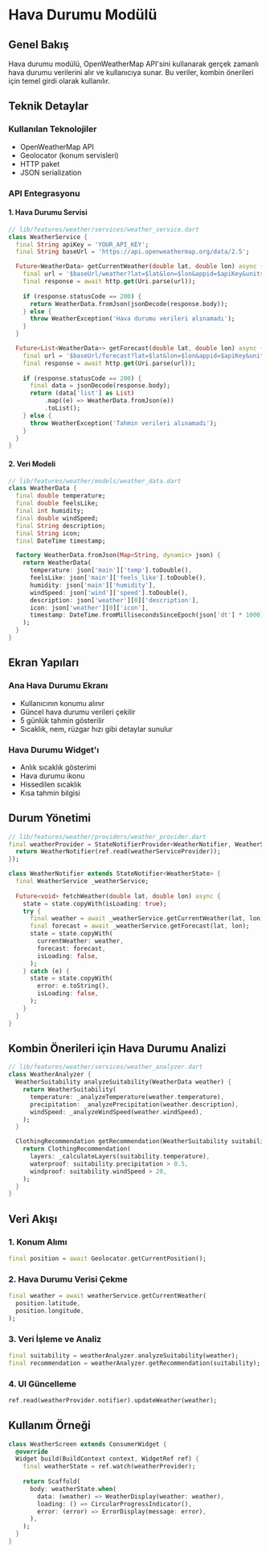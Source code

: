 # Hava Durumu Modülü

## Genel Bakış

Hava durumu modülü, OpenWeatherMap API'sini kullanarak gerçek zamanlı hava durumu verilerini alır ve kullanıcıya sunar. Bu veriler, kombin önerileri için temel girdi olarak kullanılır.

## Teknik Detaylar

### Kullanılan Teknolojiler
- OpenWeatherMap API
- Geolocator (konum servisleri)
- HTTP paket
- JSON serialization

### API Entegrasyonu

#### 1. Hava Durumu Servisi
```dart
// lib/features/weather/services/weather_service.dart
class WeatherService {
  final String apiKey = 'YOUR_API_KEY';
  final String baseUrl = 'https://api.openweathermap.org/data/2.5';

  Future<WeatherData> getCurrentWeather(double lat, double lon) async {
    final url = '$baseUrl/weather?lat=$lat&lon=$lon&appid=$apiKey&units=metric';
    final response = await http.get(Uri.parse(url));
    
    if (response.statusCode == 200) {
      return WeatherData.fromJson(jsonDecode(response.body));
    } else {
      throw WeatherException('Hava durumu verileri alınamadı');
    }
  }

  Future<List<WeatherData>> getForecast(double lat, double lon) async {
    final url = '$baseUrl/forecast?lat=$lat&lon=$lon&appid=$apiKey&units=metric';
    final response = await http.get(Uri.parse(url));
    
    if (response.statusCode == 200) {
      final data = jsonDecode(response.body);
      return (data['list'] as List)
          .map((e) => WeatherData.fromJson(e))
          .toList();
    } else {
      throw WeatherException('Tahmin verileri alınamadı');
    }
  }
}
```

#### 2. Veri Modeli
```dart
// lib/features/weather/models/weather_data.dart
class WeatherData {
  final double temperature;
  final double feelsLike;
  final int humidity;
  final double windSpeed;
  final String description;
  final String icon;
  final DateTime timestamp;

  factory WeatherData.fromJson(Map<String, dynamic> json) {
    return WeatherData(
      temperature: json['main']['temp'].toDouble(),
      feelsLike: json['main']['feels_like'].toDouble(),
      humidity: json['main']['humidity'],
      windSpeed: json['wind']['speed'].toDouble(),
      description: json['weather'][0]['description'],
      icon: json['weather'][0]['icon'],
      timestamp: DateTime.fromMillisecondsSinceEpoch(json['dt'] * 1000),
    );
  }
}
```

## Ekran Yapıları

### Ana Hava Durumu Ekranı
- Kullanıcının konumu alınır
- Güncel hava durumu verileri çekilir
- 5 günlük tahmin gösterilir
- Sıcaklık, nem, rüzgar hızı gibi detaylar sunulur

### Hava Durumu Widget'ı
- Anlık sıcaklık gösterimi
- Hava durumu ikonu
- Hissedilen sıcaklık
- Kısa tahmin bilgisi

## Durum Yönetimi

```dart
// lib/features/weather/providers/weather_provider.dart
final weatherProvider = StateNotifierProvider<WeatherNotifier, WeatherState>((ref) {
  return WeatherNotifier(ref.read(weatherServiceProvider));
});

class WeatherNotifier extends StateNotifier<WeatherState> {
  final WeatherService _weatherService;
  
  Future<void> fetchWeather(double lat, double lon) async {
    state = state.copyWith(isLoading: true);
    try {
      final weather = await _weatherService.getCurrentWeather(lat, lon);
      final forecast = await _weatherService.getForecast(lat, lon);
      state = state.copyWith(
        currentWeather: weather,
        forecast: forecast,
        isLoading: false,
      );
    } catch (e) {
      state = state.copyWith(
        error: e.toString(),
        isLoading: false,
      );
    }
  }
}
```

## Kombin Önerileri için Hava Durumu Analizi

```dart
// lib/features/weather/services/weather_analyzer.dart
class WeatherAnalyzer {
  WeatherSuitability analyzeSuitability(WeatherData weather) {
    return WeatherSuitability(
      temperature: _analyzeTemperature(weather.temperature),
      precipitation: _analyzePrecipitation(weather.description),
      windSpeed: _analyzeWindSpeed(weather.windSpeed),
    );
  }

  ClothingRecommendation getRecommendation(WeatherSuitability suitability) {
    return ClothingRecommendation(
      layers: _calculateLayers(suitability.temperature),
      waterproof: suitability.precipitation > 0.5,
      windproof: suitability.windSpeed > 20,
    );
  }
}
```

## Veri Akışı

### 1. Konum Alımı
```dart
final position = await Geolocator.getCurrentPosition();
```

### 2. Hava Durumu Verisi Çekme
```dart
final weather = await weatherService.getCurrentWeather(
  position.latitude,
  position.longitude,
);
```

### 3. Veri İşleme ve Analiz
```dart
final suitability = weatherAnalyzer.analyzeSuitability(weather);
final recommendation = weatherAnalyzer.getRecommendation(suitability);
```

### 4. UI Güncelleme
```dart
ref.read(weatherProvider.notifier).updateWeather(weather);
```

## Kullanım Örneği

```dart
class WeatherScreen extends ConsumerWidget {
  @override
  Widget build(BuildContext context, WidgetRef ref) {
    final weatherState = ref.watch(weatherProvider);
    
    return Scaffold(
      body: weatherState.when(
        data: (weather) => WeatherDisplay(weather: weather),
        loading: () => CircularProgressIndicator(),
        error: (error) => ErrorDisplay(message: error),
      ),
    );
  }
}
``` 